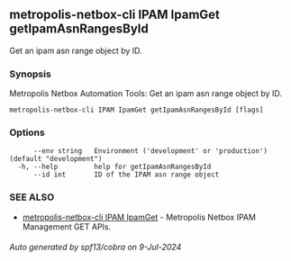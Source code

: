 ## metropolis-netbox-cli IPAM IpamGet getIpamAsnRangesById

Get an ipam asn range object by ID.

### Synopsis


Metropolis Netbox Automation Tools:
  Get an ipam asn range object by ID.

```
metropolis-netbox-cli IPAM IpamGet getIpamAsnRangesById [flags]
```

### Options

```
      --env string   Environment ('development' or 'production') (default "development")
  -h, --help         help for getIpamAsnRangesById
      --id int       ID of the IPAM asn range object
```

### SEE ALSO

* [metropolis-netbox-cli IPAM IpamGet]()	 - Metropolis Netbox IPAM Management GET APIs.

###### Auto generated by spf13/cobra on 9-Jul-2024
